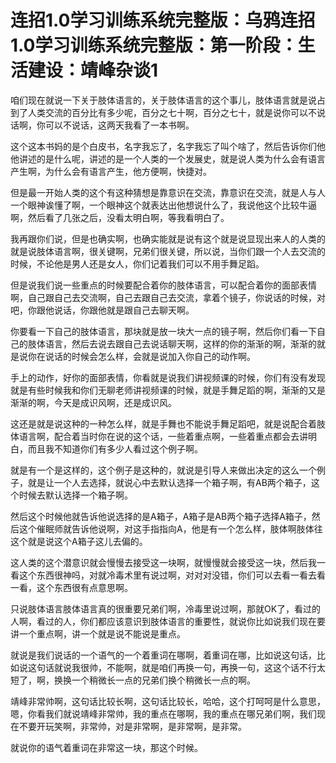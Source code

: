 # 连招1.0学习训练系统完整版：乌鸦连招1.0学习训练系统完整版：第一阶段：生活建设：靖峰杂谈1

咱们现在就说一下关于肢体语言的，关于肢体语言的这个事儿，肢体语言就是说占到了人类交流的百分比有多少呢，百分之七十啊，百分之七十，就是说你可以不说话啊，你可以不说话，这两天我看了一本书啊。

这个这本书妈的是个白皮书，名字我忘了，名字我忘了叫个啥了，然后告诉你们他他讲述的是什么呢，讲述的是一个人类的一个发展史，就是说人类为什么会有语言产生啊，为什么会有语言产生，他方便啊，快捷对。

但是最一开始人类的这个有这种猜想是靠意识在交流，靠意识在交流，就是人与人一个眼神诶懂了啊，一个眼神这个就表达出他想说什么了，我说他这个比较牛逼啊，然后看了几张之后，没看太明白啊，等我看明白了。

我再跟你们说，但是也确实啊，也确实能就是说有这个就是说显现出来人的人类的就是说肢体语言啊，很关键啊，兄弟们很关键，所以说，当你们跟一个人去交流的时候，不论他是男人还是女人，你们记着我们可以不用手舞足蹈。

但是说我们说一些重点的时候要配合着你的肢体语言，可以配合着你的面部表情啊，自己跟自己去交流啊，自己去跟自己去交流，拿着个镜子，你说话的时候，对吧，你跟他说话，你跟他就是跟自己去聊天啊。

你要看一下自己的肢体语言，那块就是放一块大一点的镜子啊，然后你们看一下自己的肢体语言，然后去说去跟自己去说话聊天啊，这样的你的渐渐的啊，渐渐的就是说你在说话的时候会怎么样，会就是说加入你自己的动作啊。

手上的动作，好你的面部表情，你看就是说我们讲视频课的时候，你们有没有发现就是有些时候我和你们无聊老师讲视频课的时候，就是手舞足蹈的啊，渐渐的又是渐渐的啊，今天是成识风啊，还是成识风。

这还是就是说这种的一种怎么样，就是手舞也不能说手舞足蹈吧，就是说配合着肢体语言啊，配合着当时你在说的这个话，一些着重点啊，一些着重点都会去讲明白，而且我不知道你们有多少人看过这个例子啊。

就是有一个是这样的，这个例子是这种的，就说是引导人来做出决定的这么一个例子，就是让一个人去选择，就说心中去默认选择一个箱子啊，有AB两个箱子，这个时候去默认选择一个箱子啊。

然后这个时候他就告诉他说选择的是A箱子，A箱子是AB两个箱子选择A箱子，然后这个催眠师就告诉他说啊，对这手指指向A，他是有一个怎么样，肢体啊肢体往这个就是说这个A箱子这儿去偏的。

这人类的这个潜意识就会慢慢去接受这一块啊，就慢慢就会接受这一块，然后我一看这个东西很神吗，对就冷毒术里有说过啊，对对对没错，你们可以去看一看去看一看，这个东西很有点意思啊。

只说肢体语言肢体语言真的很重要兄弟们啊，冷毒里说过啊，那就OK了，看过的人啊，看过的人，你们都应该意识到肢体语言的重要性，就说你比如说我们现在要讲一个重点啊，讲一个就是说不能说是重点。

就说是我们说话的一个语气的一个着重词在哪啊，着重词在哪，比如说这句话，比如说这句话就说我很帅，不能啊，就是咱们再换一句，再换一句，这这个话不行太短了，啊，换换一个稍微长一点的兄弟们换个稍微长一点的啊。

靖峰非常帅啊，这句话比较长啊，这句话比较长，哈哈，这个打呵呵是什么意思，嗯，你看我们就说靖峰非常帅，我的重点在哪啊，我的重点在哪兄弟们啊，我们现在不要开玩笑啊，非常帅，对是非常啊，是非常啊，是非常。

就说你的语气着重词在非常这一块，那这个时候。
